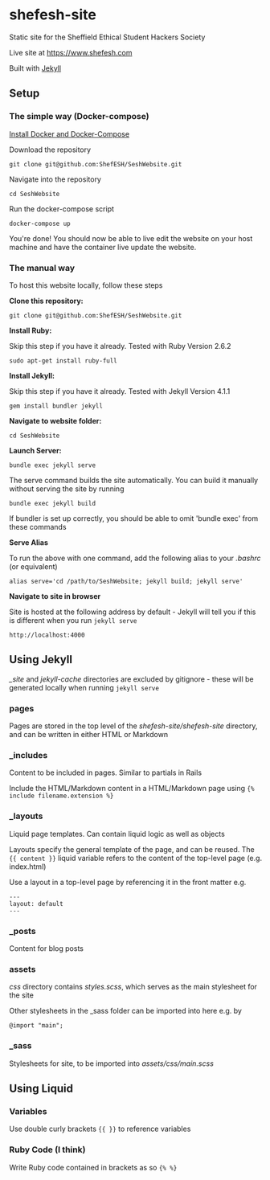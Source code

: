 # shefesh-site
Static site for the Sheffield Ethical Student Hackers Society

Live site at https://www.shefesh.com

Built with [Jekyll](https://jekyllrb.com/)

## Setup

### The simple way (Docker-compose)

[Install Docker and Docker-Compose](https://docs.docker.com/compose/install/)

Download the repository

`git clone git@github.com:ShefESH/SeshWebsite.git`


Navigate into the repository

`cd SeshWebsite`

Run the docker-compose script

`docker-compose up`

You're done! You should now be able to live edit the website on your host machine and have the container live update 
the website. 

### The manual way
To host this website locally, follow these steps

**Clone this repository:**

`git clone git@github.com:ShefESH/SeshWebsite.git`

**Install Ruby:**

Skip this step if you have it already. Tested with Ruby Version 2.6.2

`sudo apt-get install ruby-full`

**Install Jekyll:**

Skip this step if you have it already. Tested with Jekyll Version 4.1.1

`gem install bundler jekyll`

**Navigate to website folder:**

`cd SeshWebsite`

**Launch Server:**

`bundle exec jekyll serve`

The serve command builds the site automatically. You can build it manually without serving the site by running

`bundle exec jekyll build`

If bundler is set up correctly, you should be able to omit 'bundle exec' from these commands

**Serve Alias**

To run the above with one command, add the following alias to your *.bashrc* (or equivalent)

`alias serve='cd /path/to/SeshWebsite; jekyll build; jekyll serve'`

**Navigate to site in browser**

Site is hosted at the following address by default - Jekyll will tell you if this is different when you run `jekyll serve`

`http://localhost:4000`

## Using Jekyll

*_site* and *jekyll-cache* directories are excluded by gitignore - these will be generated locally when running `jekyll serve`

### pages

Pages are stored in the top level of the *shefesh-site/shefesh-site* directory, and can be written in either HTML or Markdown

### _includes

Content to be included in pages. Similar to partials in Rails

Include the HTML/Markdown content in a HTML/Markdown page using `{% include filename.extension %}`

### _layouts

Liquid page templates. Can contain liquid logic as well as objects

Layouts specify the general template of the page, and can be reused. The `{{ content }}` liquid variable refers to the content of the top-level page (e.g. index.html)

Use a layout in a top-level page by referencing it in the front matter e.g.

```
---
layout: default
---
```

### _posts

Content for blog posts

### assets

*css* directory contains *styles.scss*, which serves as the main stylesheet for the site

Other stylesheets in the _sass folder can be imported into here e.g. by

`@import "main";`

### _sass

Stylesheets for site, to be imported into *assets/css/main.scss*

## Using Liquid

### Variables

Use double curly brackets `{{ }}` to reference variables

### Ruby Code (I think)

Write Ruby code contained in brackets as so `{% %}`
